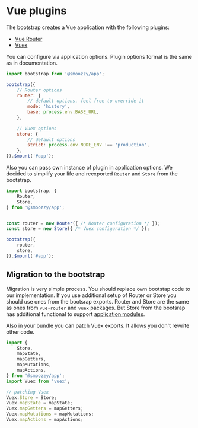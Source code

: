 # Vue plugins

The bootstrap creates a Vue application with the following plugins:

- [Vue Router](http://router.vuejs.org/)
- [Vuex](https://vuex.vuejs.org)

You can configure via application options. Plugin options format is the same as in documentation.

```javascript
import bootstrap from '@smoozzy/app';

bootstrap({
    // Router options
    router: {
        // default options, feel free to override it
        mode: 'history',
        base: process.env.BASE_URL,    
    },
    
    // Vuex options
    store: {
        // default options
        strict: process.env.NODE_ENV !== 'production',
    },
}).$mount('#app');
```

Also you can pass own instance of plugin in application options. We decided to simplify your life and reexported `Router` and `Store` from the bootstrap.

```javascript
import bootstrap, {
    Router,
    Store,
} from '@smoozzy/app';


const router = new Router({ /* Router configuration */ });
const store = new Store({ /* Vuex configuration */ });

bootstrap({
    router,
    store,
}).$mount('#app');
```


## Migration to the bootstrap

Migration is very simple process. You should replace own bootstap code to our implementation. If you use additional setup of Router or Store you should use ones from the bootsrap exports. Router and Store are the same as ones from `vue-router` and `vuex` packages. But Store from the bootsrap has additional functional to support [application modules](./03-modules.md).

Also in your bundle you can patch Vuex exports. It allows you don't rewrite other code.

```javascript
import {
    Store,
    mapState,
    mapGetters,
    mapMutations,
    mapActions,
} from '@smoozzy/app';
import Vuex from 'vuex';

// patching Vuex
Vuex.Store = Store;
Vuex.mapState = mapState;
Vuex.mapGetters = mapGetters;
Vuex.mapMutations = mapMutations;
Vuex.mapActions = mapActions;
```
